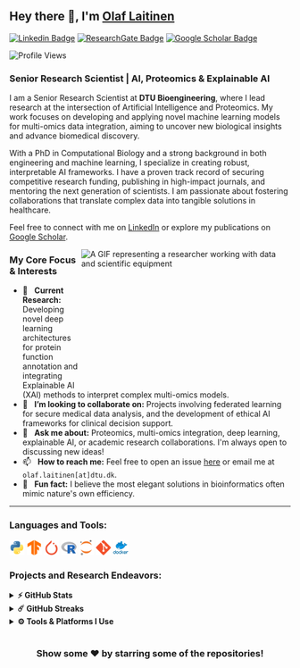 ## Hey there 👋, I'm [Olaf Laitinen](https://www.linkedin.com/in/olaflaitinen)

[![Linkedin Badge](https://img.shields.io/badge/-LinkedIn-0e76a8?style=flat-square&logo=Linkedin&logoColor=white)](https://www.linkedin.com/in/olaflaitinen)
[![ResearchGate Badge](https://img.shields.io/badge/-ResearchGate-00a0df?style=flat-square&logo=ResearchGate&logoColor=white)](https://www.researchgate.net/profile/Olaf-Laitinen)
[![Google Scholar Badge](https://img.shields.io/badge/-Google%20Scholar-4285F4?style=flat-square&logo=Google-Scholar&logoColor=white)](https://scholar.google.com/citations?hl=en&user=WSqps1YAAAAJ)

<p align="left"> <img src="https://komarev.com/ghpvc/?username=olaflaitinen&label=Profile%20views&color=0e75b6&style=flat" alt="Profile Views" /> </p>

### Senior Research Scientist | AI, Proteomics & Explainable AI

I am a Senior Research Scientist at **DTU Bioengineering**, where I lead research at the intersection of Artificial Intelligence and Proteomics. My work focuses on developing and applying novel machine learning models for multi-omics data integration, aiming to uncover new biological insights and advance biomedical discovery.

With a PhD in Computational Biology and a strong background in both engineering and machine learning, I specialize in creating robust, interpretable AI frameworks. I have a proven track record of securing competitive research funding, publishing in high-impact journals, and mentoring the next generation of scientists. I am passionate about fostering collaborations that translate complex data into tangible solutions in healthcare.

Feel free to connect with me on [LinkedIn](https://www.linkedin.com/in/olaflaitinen) or explore my publications on [Google Scholar](https://scholar.google.com/citations?hl=en&user=WSqps1YAAAAJ).

<img align="right" height="250" width="375" alt="A GIF representing a researcher working with data and scientific equipment" src="https://raw.githubusercontent.com/olaflaitinen/olaflaitinen/master/gifs/researcher.gif" />

### My Core Focus & Interests

- 🔭 &nbsp; **Current Research:** Developing novel deep learning architectures for protein function annotation and integrating Explainable AI (XAI) methods to interpret complex multi-omics models.
- 🌱 &nbsp; **I’m looking to collaborate on:** Projects involving federated learning for secure medical data analysis, and the development of ethical AI frameworks for clinical decision support.
- 💬 &nbsp; **Ask me about:** Proteomics, multi-omics integration, deep learning, explainable AI, or academic research collaborations. I'm always open to discussing new ideas!
- 📫 &nbsp; **How to reach me:** Feel free to open an issue [here](https://github.com/olaflaitinen/olaflaitinen/issues) or email me at `olaf.laitinen[at]dtu.dk`.
- 👾 &nbsp; **Fun fact:** I believe the most elegant solutions in bioinformatics often mimic nature's own efficiency.

<hr>

### Languages and Tools:

<code><img height="27" src="https://raw.githubusercontent.com/github/explore/80688e429a7d4ef2fca1e82350fe8e3517d3494d/topics/python/python.png" alt="python"></code>
<code><img height="27" src="https://raw.githubusercontent.com/devicons/devicon/master/icons/tensorflow/tensorflow-original.svg" alt="tensorflow"></code>
<code><img height="27" src="https://raw.githubusercontent.com/devicons/devicon/master/icons/pytorch/pytorch-original.svg" alt="pytorch"></code>
<code><img height="27" src="https://raw.githubusercontent.com/devicons/devicon/master/icons/r/r-original.svg" alt="r"></code>
<code><img height="27" src="https://raw.githubusercontent.com/devicons/devicon/master/icons/jupyter/jupyter-original.svg" alt="jupyter"></code>
<code><img height="27" src="https://raw.githubusercontent.com/devicons/devicon/master/icons/git/git-original.svg" alt="git"></code>
<code><img height="27" src="https://raw.githubusercontent.com/github/explore/80688e429a7d4ef2fca1e82350fe8e3517d3494d/topics/docker/docker.png" alt="docker"></code>

### Projects and Research Endeavors:

<details>
  <summary><b>⚡ GitHub Stats</b></summary>

  <br />
  <img align="180em" src="https://github-readme-stats.vercel.app/api?username=olaflaitinen&show_icons=true&locale=en" alt="olaflaitinen" />
  <img align="180em" src="https://github-readme-stats.vercel.app/api/top-langs/?username=olaflaitinen&langs_count=8" alt="olaflaitinen" />
</details>

<details>
  <summary><b>☄️ GitHub Streaks</b></summary>

  <br />
  <img height="180em" src="[https://github-readme-streak-stats.herokuapp.com/?user=olaflaitinen&hide_border=true](https://git.io/streak-stats"><img src="https://streak-stats.demolab.com?user=olaflaitinen&card_width=496)" />
</details>

<details>
  <br />
  <summary><b>⚙️ Tools & Platforms I Use</b></summary>
  	<ul>
  	    <li><b>OS:</b> macOS / Linux</li>
	    <li><b>Laptop:</b> High-performance workstations</li>
  	    <li><b>Editor:</b> VSCode & Jupyter Notebook</li>
 	    <li><b>Other Tools:</b> Docker, Git, Postman, Notion, Zotero</li>
	    <li><b>To Stay Updated:</b> LinkedIn, ResearchGate, arXiv and academic journals</li>
	</ul>
</details>

#

<div align="center">

### Show some ❤️ by starring some of the repositories!
  
</div>















